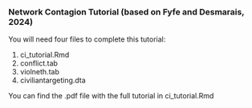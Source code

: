 ### Network Contagion Tutorial (based on Fyfe and Desmarais, 2024)

You will need four files to complete this tutorial:

1. ci_tutorial.Rmd
2. conflict.tab
3. violneth.tab
4. civiliantargeting.dta

You can find the .pdf file with the full tutorial in ci_tutorial.Rmd
